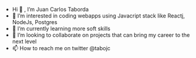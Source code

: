 - Hi 👋 , I’m Juan Carlos Taborda 
- 👀 I’m interested in coding webapps using Javacript stack like Reactj, NodeJs, Postgres
- 🌱 I’m currently learning more soft skills
- 💞️ I’m looking to collaborate on projects that can bring my career to the next level
- 📫 How to reach me on twitter @tabojc

<!---
tabojc/tabojc is a ✨ special ✨ repository because its `README.md` (this file) appears on your GitHub profile.
You can click the Preview link to take a look at your changes.
--->

